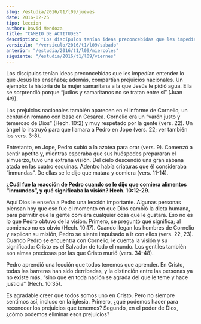 ```yaml
---
slug: /estudia/2016/t1/l09/jueves
date: 2016-02-25
tipo: leccion
author: David Mendoza
title: "CAMBIO DE ACTITUDES"
description: "Los discípulos tenían ideas preconcebidas que les impedían entender lo que  Jesús les enseñaba; además, compartían prejuicios nacionales. Un ejemplo: la  historia de la mujer samaritana a la que Jesús le pidió agua. Ella se  sorprendió porque “judíos y samaritanos no se tratan..."
versiculo: "/versiculo/2016/t1/l09/sabado"
anterior: "/estudia/2016/t1/l09/miercoles"
siguiente: "/estudia/2016/t1/l09/viernes"
---
```


Los discípulos tenían ideas preconcebidas que les impedían entender lo que Jesús les enseñaba; además, compartían prejuicios nacionales. Un ejemplo: la historia de la mujer samaritana a la que Jesús le pidió agua. Ella se sorprendió porque “judíos y samaritanos no se tratan entre sí” (Juan 4:9).

Los prejuicios nacionales también aparecen en el informe de Cornelio, un centurión romano con base en Cesarea. Cornelio era un “varón justo y temeroso de Dios” (Hech. 10:2) y muy respetado por la gente (vers. 22). Un ángel lo instruyó para que llamara a Pedro en Jope (vers. 22; ver también los vers. 3-8).

Entretanto, en Jope, Pedro subió a la azotea para orar (vers. 9). Comenzó a sentir apetito y, mientras esperaba que sus huéspedes prepararan el almuerzo, tuvo una extraña visión. Del cielo descendió una gran sábana atada en las cuatro esquinas. Adentro había criaturas que él consideraba “inmundas”. De ellas se le dijo que matara y comiera (vers. 11-14).

**¿Cuál fue la reacción de Pedro cuando se le dijo que comiera alimentos “inmundos”, y qué significaba la visión? Hech. 10:12-29.**

Aquí Dios le enseña a Pedro una lección importante. Algunas personas piensan hoy que ese fue el momento en que Dios cambió la dieta humana, para permitir que la gente comiera cualquier cosa que le gustara. Eso no es lo que Pedro obtuvo de la visión. Primero, se preguntó qué significa; al comienzo no es obvio (Hech. 10:17). Cuando llegan los hombres de Cornelio y explican su misión, Pedro se siente impulsado a ir con ellos (vers. 22, 23). Cuando Pedro se encuentra con Cornelio, le cuenta la visión y su significado: Cristo es el Salvador de todo el mundo. Los gentiles también son almas preciosas por las que Cristo murió (vers. 34-48).

Pedro aprendió una lección que todos tenemos que aprender. En Cristo, todas las barreras han sido derribadas, y la distinción entre las personas ya no existe más, “sino que en toda nación se agrada del que le teme y hace justicia” (Hech. 10:35).

Es agradable creer que todos somos uno en Cristo. Pero no siempre sentimos así, incluso en la iglesia. Primero, ¿qué podemos hacer para reconocer los prejuicios que tenemos? Segundo, en el poder de Dios, ¿cómo podemos eliminar esos prejuicios?
